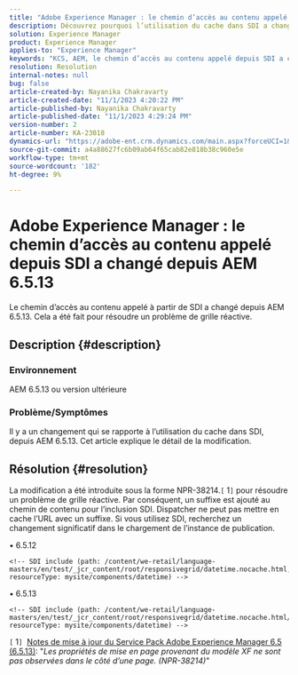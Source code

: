 ```yaml
---
title: "Adobe Experience Manager : le chemin d’accès au contenu appelé à partir de SDI a changé depuis AEM 6.5.13"
description: Découvrez pourquoi l’utilisation du cache dans SDI a changé depuis AEM 6.5.13.
solution: Experience Manager
product: Experience Manager
applies-to: "Experience Manager"
keywords: "KCS, AEM, le chemin d’accès au contenu appelé depuis SDI a changé depuis AEM 6.5.13"
resolution: Resolution
internal-notes: null
bug: false
article-created-by: Nayanika Chakravarty
article-created-date: "11/1/2023 4:20:22 PM"
article-published-by: Nayanika Chakravarty
article-published-date: "11/1/2023 4:29:24 PM"
version-number: 2
article-number: KA-23018
dynamics-url: "https://adobe-ent.crm.dynamics.com/main.aspx?forceUCI=1&pagetype=entityrecord&etn=knowledgearticle&id=a2eba988-d278-ee11-8179-6045bd0065f9"
source-git-commit: a4a88627fc6b09ab64f65cab82e818b38c960e5e
workflow-type: tm+mt
source-wordcount: '182'
ht-degree: 9%

---
```


# Adobe Experience Manager : le chemin d’accès au contenu appelé depuis SDI a changé depuis AEM 6.5.13


Le chemin d’accès au contenu appelé à partir de SDI a changé depuis AEM 6.5.13. Cela a été fait pour résoudre un problème de grille réactive.

## Description {#description}


### <b>Environnement</b>

AEM 6.5.13 ou version ultérieure

### Problème/Symptômes

Il y a un changement qui se rapporte à l’utilisation du cache dans SDI, depuis AEM 6.5.13. Cet article explique le détail de la modification.


## Résolution {#resolution}


La modification a été introduite sous la forme NPR-38214.`[` 1`]`  pour résoudre un problème de grille réactive. Par conséquent, un suffixe est ajouté au chemin de contenu pour l’inclusion SDI. Dispatcher ne peut pas mettre en cache l’URL avec un suffixe. Si vous utilisez SDI, recherchez un changement significatif dans le chargement de l’instance de publication.

• 6.5.12




```
<!-- SDI include (path: /content/we-retail/language-masters/en/test/_jcr_content/root/responsivegrid/datetime.nocache.html, resourceType: mysite/components/datetime) -->
```




• 6.5.13




```
<!-- SDI include (path: /content/we-retail/language-masters/en/test/_jcr_content/root/responsivegrid/datetime.nocache.html/mysite/components/datetime, resourceType: mysite/components/datetime) -->
```




`[` 1`]`  [Notes de mise à jour du Service Pack Adobe Experience Manager 6.5 (6.5.13)](https://experienceleague.adobe.com/docs/experience-manager-65/release-notes/service-pack/6.5.13.html?lang=fr): &quot;*Les propriétés de mise en page provenant du modèle XF ne sont pas observées dans le côté d’une page. (NPR-38214)*&quot;
